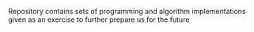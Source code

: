 Repository contains sets of programming and algorithm implementations given as an exercise to further prepare us for the future
